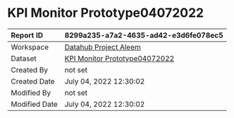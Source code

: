 



# KPI Monitor Prototype04072022

|Report ID|8299a235-a7a2-4635-ad42-e3d6fe078ec5|
| :--- | :--- |
|Workspace|[Datahub Project Aleem](../Workspaces/Datahub-Project-Aleem.md)|
|Dataset|[KPI Monitor Prototype04072022](../Datasets/KPI-Monitor-Prototype04072022.md)|
|Created By|not set|
|Created Date|July 04, 2022 12:30:02|
|Modified By|not set|
|Modified Date|July 04, 2022 12:30:02|
